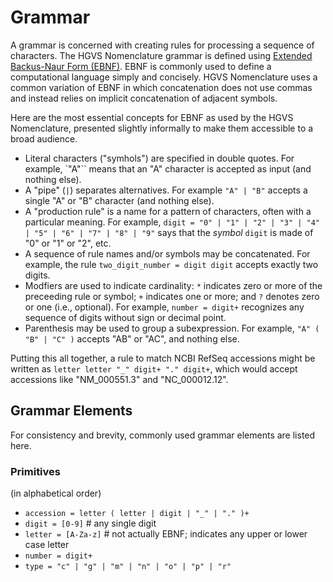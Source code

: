 # Grammar

A grammar is concerned with creating rules for processing a sequence of characters. The HGVS
Nomenclature grammar is defined using [Extended Backus-Naur Form
(EBNF)](https://en.wikipedia.org/wiki/Extended_Backus%E2%80%93Naur_form). EBNF is commonly used to
define a computational language simply and concisely.  HGVS Nomenclature uses a common variation of
EBNF in which concatenation does not use commas and instead relies on implicit concatenation of
adjacent symbols.

Here are the most essential concepts for EBNF as used by the HGVS Nomenclature, presented slightly
informally to make them accessible to a broad audience.

- Literal characters ("symhols") are specified in double quotes. For example, `"A"`` means that an
  "A" character is accepted as input (and nothing else).
- A "pipe"  (`|`) separates alternatives. For example `"A" | "B"` accepts a single "A" or "B"
  character (and nothing else).
- A "production rule" is a name for a pattern of characters, often with a particular meaning. For
  example, `digit = "0" | "1" | "2" | "3" | "4" | "5" | "6" | "7" | "8" | "9"` says that the
  *symbol* `digit` is made of "0" or "1" or "2", etc.
- A sequence of rule names and/or symbols may be concatenated. For example, the rule
  `two_digit_number = digit digit` accepts exactly two digits.
- Modfiers are used to indicate cardinality: `*` indicates zero or more of the preceeding rule or
  symbol; `+` indicates one or more; and `?` denotes zero or one (i.e., optional). For example,
  `number = digit+` recognizes any sequence of digits  without sign or decimal point.
- Parenthesis may be used to group a subexpression. For example, `"A" ( "B" | "C" )` accepts "AB" or
  "AC", and nothing else.

Putting this all together, a rule to match NCBI RefSeq accessions might be written as `letter letter
"_" digit+ "." digit+`, which would accept accessions like "NM_000551.3" and "NC_000012.12".


## Grammar Elements

For consistency and brevity, commonly used grammar elements are listed here.

### Primitives

(in alphabetical order)

- `accession = letter ( letter | digit | "_" | "." )+`
- `digit = [0-9]`      # any single digit
- `letter = [A-Za-z]`  # not actually EBNF; indicates any upper or lower case letter
- `number = digit+`
- `type = "c" | "g" | "m" | "n" | "o" | "p" | "r"`
